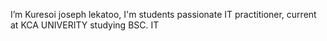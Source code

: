    I’m Kuresoi joseph lekatoo,
 I'm students passionate IT practitioner, current at KCA UNIVERITY studying BSC. IT


<!---
Kuresoi/Kuresoi is a ✨ special ✨ repository because its `README.md` (this file) appears on your GitHub profile.
You can click the Preview link to take a look at your changes.
--->
